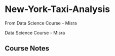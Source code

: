 # New-York-Taxi-Analysis
From Data Science Course - Misra

Data Science Course - Misra
## Course Notes
